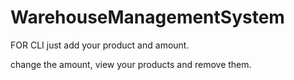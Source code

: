 # WarehouseManagementSystem
FOR CLI
just add your product and amount. 

change the amount, view your products and remove them.
